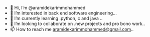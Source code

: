 - 👋 Hi, I’m @aramidekarimmohammed
- 👀 I’m interested in back end software engineering...
- 🌱 I’m currently learning .python, c and java ..
- 💞️ I’m looking to collaborate on .new projects and pro bono work..
- 📫 How to reach me aramidekarimmohammed@gmail.com..

<!---
aramidekarimmohammed/aramidekarimmohammed is a ✨ special ✨ repository because its `README.md` (this file) appears on your GitHub profile.
You can click the Preview link to take a look at your changes.
--->
